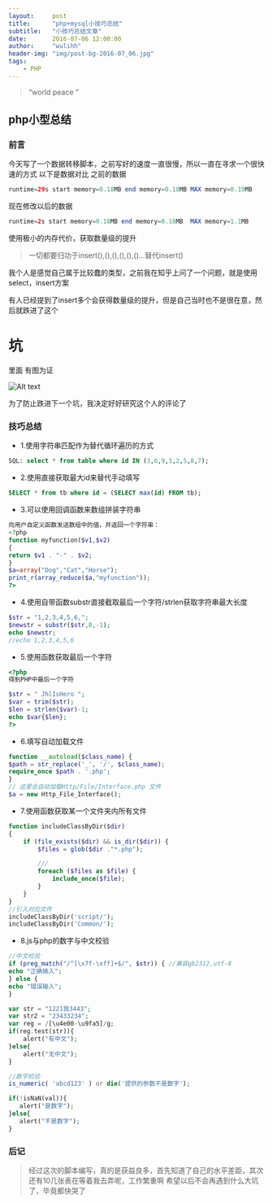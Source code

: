 ```yaml
---
layout:     post
title:      "php+mysql小技巧总结"
subtitle:   "小技巧总结文章"
date:       2016-07-06 12:00:00
author:     "wulihh"
header-img: "img/post-bg-2016-07_06.jpg"
tags:
    - PHP
---
```

> “world peace ”


## php小型总结

### 前言
今天写了一个数据转移脚本，之前写好的速度一直很慢，所以一直在寻求一个很快速的方式
以下是数据对比
之前的数据

``` php
runtime=29s start memory=0.18MB end memory=0.18MB MAX memory=0.19MB
```
现在修改以后的数据

``` php
runtime=2s start memory=0.18MB end memory=0.18MB  MAX memory=1.1MB
```

使用极小的内存代价，获取数量级的提升

> 一切都要归功于insert(),(),(),(),(),()...替代insert()

我个人是感觉自己属于比较蠢的类型，之前我在知乎上问了一个问题，就是使用select，insert方案

有人已经提到了insert多个会获得数量级的提升，但是自己当时也不是很在意，然后就跌进了这个

# 坑

里面
有图为证

![Alt text](https://aa4933.github.io/img/post_other_img/20160706184921.png)

为了防止跌进下一个坑，我决定好好研究这个人的评论了

### 技巧总结
* 1.使用字符串匹配作为替代循环遍历的方式

``` sql
SQL: select * from table where id IN (3,6,9,1,2,5,8,7); 
```
* 2.使用直接获取最大id来替代手动填写

``` sql
SELECT * from tb where id = (SELECT max(id) FROM tb);
```
* 3.可以使用回调函数来数组拼装字符串

``` php
向用户自定义函数发送数组中的值，并返回一个字符串：
<?php
function myfunction($v1,$v2)
{
return $v1 . "-" . $v2;
}
$a=array("Dog","Cat","Horse");
print_r(array_reduce($a,"myfunction"));
?>
```
* 4.使用自带函数substr直接截取最后一个字符/strlen获取字符串最大长度

``` php
$str = "1,2,3,4,5,6,"; 
$newstr = substr($str,0,-1); 
echo $newstr; 
//echo 1,2,3,4,5,6
```
* 5.使用函数获取最后一个字符

``` php
<?php
得到PHP中最后一个字符

$str = " JhlIsHero ";
$var = trim($str);
$len = strlen($var)-1;
echo $var{$len};
?>
```
* 6.填写自动加载文件

``` php
function __autoload($class_name) { 
$path = str_replace('_', '/', $class_name); 
require_once $path . '.php'; 
} 
// 这里会自动加载Http/File/Interface.php 文件 
$a = new Http_File_Interface(); 
```
* 7.使用函数获取某一个文件夹内所有文件

``` php
function includeClassByDir($dir)
{
	if (file_exists($dir) && is_dir($dir)) {
		$files = glob($dir ."*.php");

		///
		foreach ($files as $file) {
			include_once($file);
		}
	}
}
//引入对应文件
includeClassByDir('script/');
includeClassByDir('Common/');
```

* 8.js与php的数字与中文校验

``` php
//中文校验
if (preg_match("/^[\x7f-\xff]+$/", $str)) { //兼容gb2312,utf-8
echo "正确输入";
} else {
echo "错误输入";
}

var str = "1221我3443";
var str2 = "23433234";
var reg = /[\u4e00-\u9fa5]/g;
if(reg.test(str)){
    alert("有中文");
}else{
    alert("无中文");
}
```

``` php
//数字校验
is_numeric( 'abcd123' ) or die('提供的参数不是数字');

if(!isNaN(val)){
   alert("是数字");
}else{
   alert("不是数字");
}
```


### 后记

> 经过这次的脚本编写，真的是获益良多，首先知道了自己的水平差距，其次还有10几张表在等着我去弄呢，工作繁重啊
> 希望以后不会再遇到什么大坑了，毕竟都快哭了